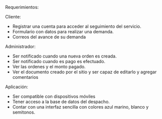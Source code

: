 Requerimientos:

Cliente:
- Registrar una cuenta para acceder al seguimiento del servicio.
- Formulario con datos para realizar una demanda.
- Correos del avance de su demanda

Administrador: 
- Ser notificado cuando una nueva orden es creada.
- Ser notificado cuando es pago es efectuado.
- Ver las ordenes y el monto pagado.
- Ver el documento creado por el sitio y ser capaz de editarlo y agregar comentarios

Aplicación:
- Ser compatible con dispositivos móviles
- Tener acceso a la base de datos del despacho.
- Contar con una interfaz sencilla con colores azul marino, blanco y semitonos.
